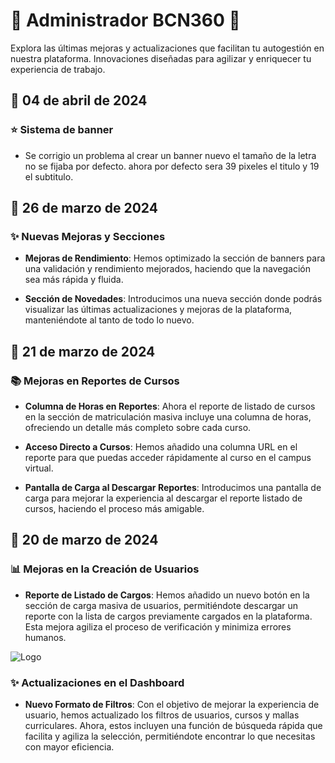 # 🌟 Administrador BCN360 🌟

Explora las últimas mejoras y actualizaciones que facilitan tu autogestión en nuestra plataforma. Innovaciones diseñadas para agilizar y enriquecer tu experiencia de trabajo.

## 📆 04 de abril de 2024

### ⭐ Sistema de banner

- Se corrigio un problema al crear un banner nuevo el tamaño de la letra no se fijaba por defecto. ahora por defecto sera 39 pixeles el titulo y 19 el subtitulo.

## 📆 26 de marzo de 2024

### ✨ Nuevas Mejoras y Secciones

- **Mejoras de Rendimiento**: Hemos optimizado la sección de banners para una validación y rendimiento mejorados, haciendo que la navegación sea más rápida y fluida.

- **Sección de Novedades**: Introducimos una nueva sección donde podrás visualizar las últimas actualizaciones y mejoras de la plataforma, manteniéndote al tanto de todo lo nuevo.

## 📅 21 de marzo de 2024

### 📚 Mejoras en Reportes de Cursos

- **Columna de Horas en Reportes**: Ahora el reporte de listado de cursos en la sección de matriculación masiva incluye una columna de horas, ofreciendo un detalle más completo sobre cada curso.

- **Acceso Directo a Cursos**: Hemos añadido una columna URL en el reporte para que puedas acceder rápidamente al curso en el campus virtual.

- **Pantalla de Carga al Descargar Reportes**: Introducimos una pantalla de carga para mejorar la experiencia al descargar el reporte listado de cursos, haciendo el proceso más amigable.

## 📅 20 de marzo de 2024

### 📊 Mejoras en la Creación de Usuarios

- **Reporte de Listado de Cargos**: Hemos añadido un nuevo botón en la sección de carga masiva de usuarios, permitiéndote descargar un reporte con la lista de cargos previamente cargados en la plataforma. Esta mejora agiliza el proceso de verificación y minimiza errores humanos.

![Logo](https://github.com/bcnschool/BCN360_public/assets/9663223/c3421fff-f6e8-4466-85b9-7bb2c82bb451)

### ✨ Actualizaciones en el Dashboard

- **Nuevo Formato de Filtros**: Con el objetivo de mejorar la experiencia de usuario, hemos actualizado los filtros de usuarios, cursos y mallas curriculares. Ahora, estos incluyen una función de búsqueda rápida que facilita y agiliza la selección, permitiéndote encontrar lo que necesitas con mayor eficiencia.
